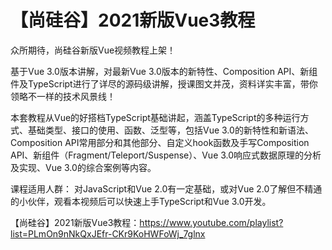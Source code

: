 【尚硅谷】2021新版Vue3教程
===
众所期待，尚硅谷新版Vue视频教程上架！

基于Vue 3.0版本讲解，对最新Vue 3.0版本的新特性、Composition API、新组件及TypeScript进行了详尽的源码级讲解，授课图文并茂，资料详实丰富，带你领略不一样的技术风景线！

本套教程从Vue的好搭档TypeScript基础讲起，涵盖TypeScript的多种运行方式、基础类型、接口的使用、函数、泛型等，包括Vue 3.0的新特性和新语法、Composition API常用部分和其他部分、自定义hook函数及手写Composition API、新组件（Fragment/Teleport/Suspense）、Vue 3.0响应式数据原理的分析及实现、Vue 3.0的综合案例等内容。

课程适用人群：
对JavaScript和Vue 2.0有一定基础，或对Vue 2.0了解但不精通的小伙伴，观看本视频后可以快速上手TypeScript和Vue 3.0开发。

【尚硅谷】2021新版Vue3教程：https://www.youtube.com/playlist?list=PLmOn9nNkQxJEfr-CKr9KoHWFoWj_7glnx